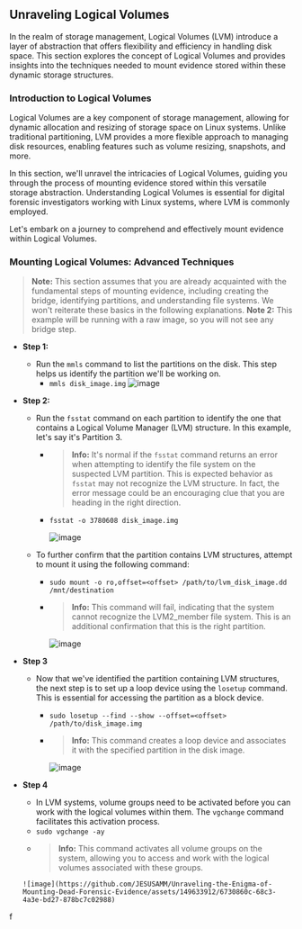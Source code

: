 ## Unraveling Logical Volumes

In the realm of storage management, Logical Volumes (LVM) introduce a layer of abstraction that offers flexibility and efficiency in handling disk space. This section explores the concept of Logical Volumes and provides insights into the techniques needed to mount evidence stored within these dynamic storage structures.

### Introduction to Logical Volumes

Logical Volumes are a key component of storage management, allowing for dynamic allocation and resizing of storage space on Linux systems. Unlike traditional partitioning, LVM provides a more flexible approach to managing disk resources, enabling features such as volume resizing, snapshots, and more.

In this section, we'll unravel the intricacies of Logical Volumes, guiding you through the process of mounting evidence stored within this versatile storage abstraction. Understanding Logical Volumes is essential for digital forensic investigators working with Linux systems, where LVM is commonly employed.

Let's embark on a journey to comprehend and effectively mount evidence within Logical Volumes.

### Mounting Logical Volumes: Advanced Techniques

> **Note:** This section assumes that you are already acquainted with the fundamental steps of mounting evidence, including creating the bridge, identifying partitions, and understanding file systems. We won't reiterate these basics in the following explanations.
> **Note 2:** This example will be running with a raw image, so you will not see any bridge step.

- **Step 1:**
  - Run the `mmls` command to list the partitions on the disk. This step helps us identify the partition we'll be working on.
    - `mmls disk_image.img`
        ![image](https://github.com/JESUSAMM/Unraveling-the-Enigma-of-Mounting-Dead-Forensic-Evidence/assets/149633912/0bae8a07-c6f4-40f7-8717-a3de4b7d96c8)

- **Step 2:**
  - Run the `fsstat` command on each partition to identify the one that contains a Logical Volume Manager (LVM) structure. In this example, let's say it's Partition 3.
    - > **Info:** It's normal if the `fsstat` command returns an error when attempting to identify the file system on the suspected LVM partition. This is expected behavior as `fsstat` may not recognize the LVM structure. In fact, the error message could be an encouraging clue that you are heading in the right direction.
    - `fsstat -o 3780608 disk_image.img`
      
       ![image](https://github.com/JESUSAMM/Unraveling-the-Enigma-of-Mounting-Dead-Forensic-Evidence/assets/149633912/f441ab22-a7e9-44fa-8655-d0450e1c715d)

  - To further confirm that the partition contains LVM structures, attempt to mount it using the following command:
    - `sudo mount -o ro,offset=<offset> /path/to/lvm_disk_image.dd /mnt/destination`
    -  > **Info:** This command will fail, indicating that the system cannot recognize the LVM2_member file system. This is an additional confirmation that this is the right partition.
       
       ![image](https://github.com/JESUSAMM/Unraveling-the-Enigma-of-Mounting-Dead-Forensic-Evidence/assets/149633912/90d92e88-12c2-4e97-9410-e4a5872b0514)


 - **Step 3**
   - Now that we've identified the partition containing LVM structures, the next step is to set up a loop device using the `losetup` command. This is essential for accessing the partition as a block device.
     - `sudo losetup --find --show --offset=<offset> /path/to/disk_image.img`
     -  > **Info:** This command creates a loop device and associates it with the specified partition in the disk image.
        
        ![image](https://github.com/JESUSAMM/Unraveling-the-Enigma-of-Mounting-Dead-Forensic-Evidence/assets/149633912/3fa0314d-d7df-4046-b918-b382a1f37bc3)


- **Step 4**
  -  In LVM systems, volume groups need to be activated before you can work with the logical volumes within them. The `vgchange` command facilitates this activation process.
    - `sudo vgchange -ay`
    -  > **Info:**  This command activates all volume groups on the system, allowing you to access and work with the logical volumes associated with these groups.
      
      ![image](https://github.com/JESUSAMM/Unraveling-the-Enigma-of-Mounting-Dead-Forensic-Evidence/assets/149633912/6730860c-68c3-4a3e-bd27-878bc7c02988)



f

